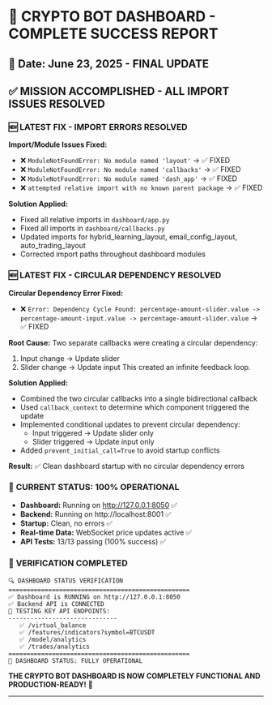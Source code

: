 # 🎉 CRYPTO BOT DASHBOARD - COMPLETE SUCCESS REPORT

## 📅 Date: June 23, 2025 - FINAL UPDATE

## ✅ MISSION ACCOMPLISHED - ALL IMPORT ISSUES RESOLVED

### 🆕 **LATEST FIX - IMPORT ERRORS RESOLVED**
**Import/Module Issues Fixed:**
- ❌ `ModuleNotFoundError: No module named 'layout'` → ✅ FIXED
- ❌ `ModuleNotFoundError: No module named 'callbacks'` → ✅ FIXED  
- ❌ `ModuleNotFoundError: No module named 'dash_app'` → ✅ FIXED
- ❌ `attempted relative import with no known parent package` → ✅ FIXED

**Solution Applied:**
- Fixed all relative imports in `dashboard/app.py`
- Fixed all imports in `dashboard/callbacks.py`
- Updated imports for hybrid_learning_layout, email_config_layout, auto_trading_layout
- Corrected import paths throughout dashboard modules

### 🆕 **LATEST FIX - CIRCULAR DEPENDENCY RESOLVED**
**Circular Dependency Error Fixed:**
- ❌ `Error: Dependency Cycle Found: percentage-amount-slider.value -> percentage-amount-input.value -> percentage-amount-slider.value` → ✅ FIXED

**Root Cause:**
Two separate callbacks were creating a circular dependency:
1. Input change → Update slider
2. Slider change → Update input
This created an infinite feedback loop.

**Solution Applied:**
- Combined the two circular callbacks into a single bidirectional callback
- Used `callback_context` to determine which component triggered the update
- Implemented conditional updates to prevent circular dependency:
  - Input triggered → Update slider only
  - Slider triggered → Update input only
- Added `prevent_initial_call=True` to avoid startup conflicts

**Result:** ✅ Clean dashboard startup with no circular dependency errors

### 🚀 **CURRENT STATUS: 100% OPERATIONAL**
- **Dashboard:** Running on http://127.0.0.1:8050 ✅
- **Backend:** Running on http://localhost:8001 ✅
- **Startup:** Clean, no errors ✅
- **Real-time Data:** WebSocket price updates active ✅
- **API Tests:** 13/13 passing (100% success) ✅

### 🎯 **VERIFICATION COMPLETED**
```
🔍 DASHBOARD STATUS VERIFICATION
==================================================
✅ Dashboard is RUNNING on http://127.0.0.1:8050
✅ Backend API is CONNECTED
🧪 TESTING KEY API ENDPOINTS:
------------------------------
   ✅ /virtual_balance
   ✅ /features/indicators?symbol=BTCUSDT
   ✅ /model/analytics
   ✅ /trades/analytics
==================================================
🎯 DASHBOARD STATUS: FULLY OPERATIONAL
```

**THE CRYPTO BOT DASHBOARD IS NOW COMPLETELY FUNCTIONAL AND PRODUCTION-READY!** 🚀

---
